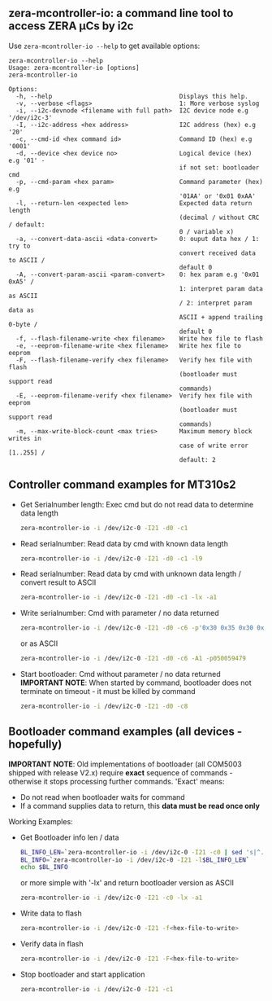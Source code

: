 zera-mcontroller-io: a command line tool to access ZERA µCs by i2c
-----------------------------------------------------------------------------------------------

Use `zera-mcontroller-io --help` to get available options:
```
zera-mcontroller-io --help
Usage: zera-mcontroller-io [options]
zera-mcontroller-io

Options:
  -h, --help                                   Displays this help.
  -v, --verbose <flags>                        1: More verbose syslog
  -i, --i2c-devnode <filename with full path>  I2C device node e.g '/dev/i2c-3'
  -I, --i2c-address <hex address>              I2C address (hex) e.g '20'
  -c, --cmd-id <hex command id>                Command ID (hex) e.g '0001'
  -d, --device <hex device no>                 Logical device (hex) e.g '01' -
                                               if not set: bootloader cmd
  -p, --cmd-param <hex param>                  Command parameter (hex) e.g
                                               '01AA' or '0x01 0xAA'
  -l, --return-len <expected len>              Expected data return length
                                               (decimal / without CRC / default:
                                               0 / variable x)
  -a, --convert-data-ascii <data-convert>      0: ouput data hex / 1: try to
                                               convert received data to ASCII /
                                               default 0
  -A, --convert-param-ascii <param-convert>    0: hex param e.g '0x01 0xA5' /
                                               1: interpret param data as ASCII
                                               / 2: interpret param data as
                                               ASCII + append trailing 0-byte /
                                               default 0
  -f, --flash-filename-write <hex filename>    Write hex file to flash
  -e, --eeprom-filename-write <hex filename>   Write hex file to eeprom
  -F, --flash-filename-verify <hex filename>   Verify hex file with flash
                                               (bootloader must support read
                                               commands)
  -E, --eeprom-filename-verify <hex filename>  Verify hex file with eeprom
                                               (bootloader must support read
                                               commands)
  -m, --max-write-block-count <max tries>      Maximum memory block writes in
                                               case of write error [1..255] /
                                               default: 2
```


Controller command examples for MT310s2
-------------------------------------------------------------

* Get Serialnumber length: Exec cmd but do not read data to determine data length
  ```sh
  zera-mcontroller-io -i /dev/i2c-0 -I21 -d0 -c1
  ```

* Read serialnumber: Read data by cmd with known data length
  ```sh
  zera-mcontroller-io -i /dev/i2c-0 -I21 -d0 -c1 -l9
  ```

* Read serialnumber: Read data by cmd with unknown data length / convert result to ASCII
  ```sh
  zera-mcontroller-io -i /dev/i2c-0 -I21 -d0 -c1 -lx -a1
  ```

* Write serialnumber: Cmd with parameter / no data returned
  ```sh
  zera-mcontroller-io -i /dev/i2c-0 -I21 -d0 -c6 -p'0x30 0x35 0x30 0x30 0x35 0x39 0x34 0x37 0x39'
  ```
  or as ASCII
  ```sh
  zera-mcontroller-io -i /dev/i2c-0 -I21 -d0 -c6 -A1 -p050059479
  ```

* Start bootloader: Cmd without parameter / no data returned
  __IMPORTANT NOTE__: When started by command, bootloader does not terminate  on timeout - it must be killed by command
  ```sh
  zera-mcontroller-io -i /dev/i2c-0 -I21 -d0 -c8
  ```


Bootloader command examples (all devices - hopefully)
-----------------------------------------------------
  __IMPORTANT NOTE__:
Old implementations of bootloader (all COM5003 shipped with release V2.x) require __exact__ sequence of commands -
otherwise it stops processing further commands. 'Exact' means:
* Do not read when bootloader waits for command
* If a command supplies data to return, this __data must be read once only__

Working Examples:
* Get Bootloader info len / data
  ```sh
  BL_INFO_LEN=`zera-mcontroller-io -i /dev/i2c-0 -I21 -c0 | sed 's|^.*can return data bytes: ||g'`
  BL_INFO=`zera-mcontroller-io -i /dev/i2c-0 -I21 -l$BL_INFO_LEN`
  echo $BL_INFO
  ```
  or more simple with '-lx' and return bootloader version as ASCII
  ```sh
  zera-mcontroller-io -i /dev/i2c-0 -I21 -c0 -lx -a1
  ```

* Write data to flash
  ```sh
  zera-mcontroller-io -i /dev/i2c-0 -I21 -f<hex-file-to-write>
  ```

* Verify data in flash
  ```sh
  zera-mcontroller-io -i /dev/i2c-0 -I21 -F<hex-file-to-write>
  ```

* Stop bootloader and start application
  ```sh
  zera-mcontroller-io -i /dev/i2c-0 -I21 -c1
  ```
